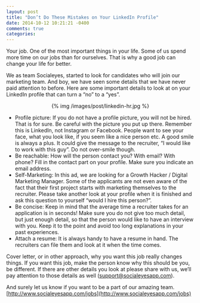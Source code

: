 ```yaml
---
layout: post
title: "Don’t Do These Mistakes on Your LinkedIn Profile"
date: 2014-10-12 10:21:21 -0400
comments: true
categories: 
---
```

Your job. One of the most important things in your life. Some of us spend more time on our jobs than for ourselves. That is why a good job can change your life for better. 

We as team Socialeyes, started to look for candidates who will join our marketing team. And boy, we have seen some details that we have never paid attention to before. Here are some important details to look at on your LinkedIn profile that can turn a “no” to a “yes”.

<!-- more -->


<p style="text-align:center">
{% img /images/post/linkedin-hr.jpg %}
</p>

-   Profile picture: If you do not have a profile picture, you will not be hired. That is for sure. Be careful with the picture you put up there. Remember this is LinkedIn, not Instagram or Facebook. People want to see your face, what you look like, if you seem like a nice person etc. A good smile is always a plus. It could give the message to the recruiter, “I would like to work with this guy”. Do not over-smile though.
-   Be reachable: How will the person contact you? With email? With phone? Fill in the contact part on your profile. Make sure you indicate an email address.	
-   Self-Marketing: In this ad, we are looking for a Growth Hacker / Digital Marketing Manager. Some of the applicants are not even aware of the fact that their first project starts with marketing themselves to the recruiter. Please take another look at your profile when it is finished and ask this question to yourself “would I hire this person?”.
-   Be concise: Keep in mind that the average time a recruiter takes for an application is in seconds! Make sure you do not give too much detail, but just enough detail, so that the person would like to have an interview with you. Keep it to the point and avoid too long explanations in your past experiences.
-   Attach a resume: It is always handy to have a resume in hand. The recruiters can file them and look at it when the time comes.

Cover letter, or in other approach, why you want this job really changes things. If you want this job, make the person know why this should be you, be different. If there are other details you look at please share with us, we’ll pay attention to those details as well (support@socialeyesapp.com). 

And surely let us know if you want to be a part of our amazing team. [http://www.socialeyesapp.com/jobs](http://www.socialeyesapp.com/jobs)